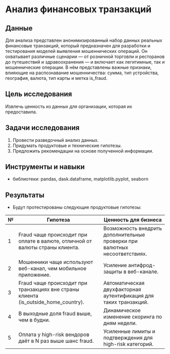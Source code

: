 # Анализ финансовых транзакций

## Данные
Для анализа представлен анонимизированный набор данных реальных финансовые транзакций, который предназначен для разработки и тестирования моделей выявления мошеннических операций. Он охватывает различные сценарии — от розничной торговли и ресторанов до путешествий и здравоохранения — и включает как легитимные, так и мошеннические операции. В нём представлены важные признаки, влияющие на распознавание мошенничества: сумма, тип устройства, география, валюта, тип карты и метка is_fraud. 

## Цель исследования
Извлечь ценность из данных для организации, которая их предоставила. 

## Задачи исследования
1. Провести разведочный анализ данных.
2. Придумать продуктовые и технические гипотезы.
3. Предложить рекомендации на основе полученной информации.

## Инструменты и навыки
- библиотеки: pandas, dask.dataframe, matplotlib.pyplot, seaborn

## Результаты
- Будут протестированы следующие продуктовые гипотезы:
  
| №  | Гипотеза                                                                                 | Ценность для бизнеса                                           |
|----|------------------------------------------------------------------------------------------|---------------------------------------------------------------|
| 1  | Fraud чаще происходит при оплате в валюте, отличной от валюты страны клиента.             | Возможность внедрить дополнительные проверки при валютных несоответствиях. |
| 2  | Мошенники чаще используют веб-канал, чем мобильное приложение.                           | Усиление антифрод-защиты в веб-канале.                         |
| 3  | Fraud чаще происходит при транзакциях вне страны клиента (is_outside_home_country).      | Автоматическая двухфакторная аутентификация для таких транзакций. |
| 4  | В выходные доля fraud выше, чем в будни.                                                 | Динамическое изменение скоринга по дням недели.                |
| 5  | Оплата у high-risk вендоров даёт в N раз выше шанс fraud.                                | Усиленные лимиты и подтверждения для high-risk категорий.      |
